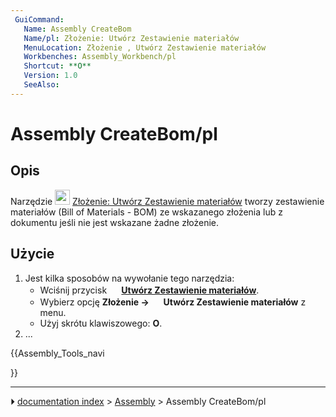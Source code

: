 ```yaml
---
 GuiCommand:
   Name: Assembly CreateBom
   Name/pl: Złożenie: Utwórz Zestawienie materiałów
   MenuLocation: Złożenie , Utwórz Zestawienie materiałów
   Workbenches: Assembly_Workbench/pl
   Shortcut: **O**
   Version: 1.0
   SeeAlso: 
---
```


# Assembly CreateBom/pl



## Opis

Narzędzie <img alt="" src=images/Assembly_CreateBom.svg  style="width:24px;"> [Złożenie: Utwórz Zestawienie materiałów](Assembly_CreateBom/pl.md) tworzy zestawienie materiałów (Bill of Materials - BOM) ze wskazanego złożenia lub z dokumentu jeśli nie jest wskazane żadne złożenie.



## Użycie

1.  Jest kilka sposobów na wywołanie tego narzędzia:
    -   Wciśnij przycisk **<img src="images/Assembly_CreateBom.svg" width=16px> [Utwórz Zestawienie materiałów](Assembly_CreateBom/pl.md)**.
    -   Wybierz opcję **Złożenie → <img src="images/Assembly_CreateBom.svg" width=16px> Utwórz Zestawienie materiałów** z menu.
    -   Użyj skrótu klawiszowego: **O**.
2.  \...





{{Assembly_Tools_navi

}}



---
⏵ [documentation index](../README.md) > [Assembly](Assembly_Workbench.md) > Assembly CreateBom/pl
